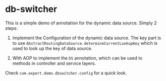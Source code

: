 # db-switcher

This is a simple demo of annotation for the dynamic data source.
Simply 2 steps:

1. Implement the Configuration of the dynamic data source. The key part is to use
```AbstractRoutingDataSource.determineCurrentLookupKey``` which is used to look up the key of data source.

2. With AOP to implement the ```DS``` annotation, 
which can be used to methods in controller and service layers.

Check ```com.expert.demo.dbswitcher.config``` for a quick look.

